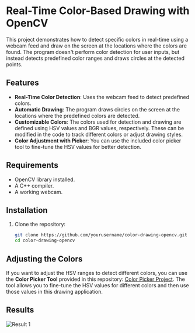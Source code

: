 # Real-Time Color-Based Drawing with OpenCV

This project demonstrates how to detect specific colors in real-time using a webcam feed and draw on the screen at the locations where the colors are found. The program doesn't perform color detection for user inputs, but instead detects predefined color ranges and draws circles at the detected points.

## Features

- **Real-Time Color Detection**: Uses the webcam feed to detect predefined colors.
- **Automatic Drawing**: The program draws circles on the screen at the locations where the predefined colors are detected.
- **Customizable Colors**: The colors used for detection and drawing are defined using HSV values and BGR values, respectively. These can be modified in the code to track different colors or adjust drawing styles.
- **Color Adjustment with Picker**: You can use the included color picker tool to fine-tune the HSV values for better detection.

## Requirements

- OpenCV library installed.
- A C++ compiler.
- A working webcam.

## Installation

1. Clone the repository:
   ```bash
   git clone https://github.com/yourusername/color-drawing-opencv.git
   cd color-drawing-opencv

## Adjusting the Colors

If you want to adjust the HSV ranges to detect different colors, you can use the **Color Picker Tool** provided in this repository: [Color Picker Project](https://github.com/YagmurTaze/Color-Picker). The tool allows you to fine-tune the HSV values for different colors and then use those values in this drawing application.

## Results

![Result 1](results/paint.png)

